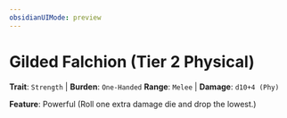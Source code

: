 ```yaml
---
obsidianUIMode: preview
---
```

# Gilded Falchion (Tier 2 Physical)

**Trait**: `Strength` | **Burden**: `One-Handed`
**Range**: `Melee` | **Damage**: `d10+4 (Phy)`

**Feature**: Powerful (Roll one extra damage die and drop the lowest.)
